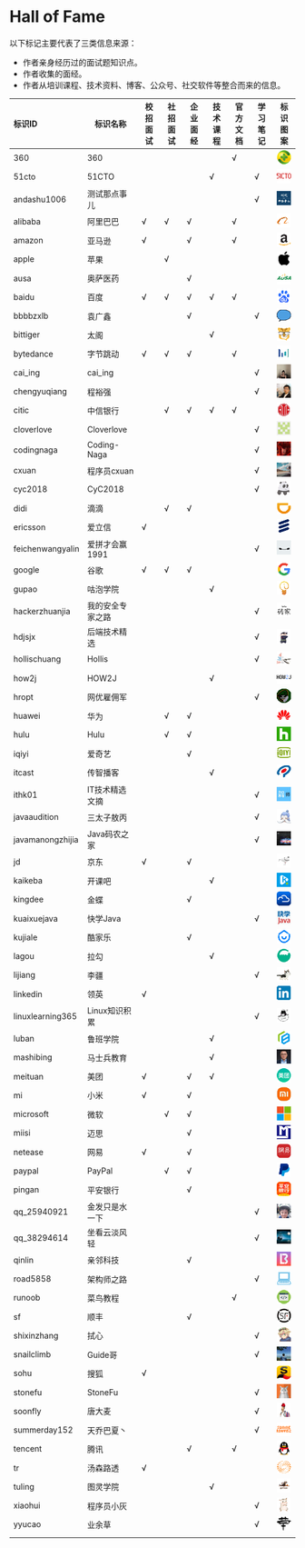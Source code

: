 # Hall of Fame

以下标记主要代表了三类信息来源：

- 作者亲身经历过的面试题知识点。
- 作者收集的面经。
- 作者从培训课程、技术资料、博客、公众号、社交软件等整合而来的信息。

| 标识ID           | 标识名称         | 校招面试 | 社招面试 | 企业面经 | 技术课程 | 官方文档 | 学习笔记 | 标识图案                                   |
| :--------------- | ---------------- | -------- | -------- | -------- | -------- | -------- | -------- | ------------------------------------------ |
| 360              | 360              |          |          |          |          | √        |          | <img src="./icons/360.gif" />              |
| 51cto            | 51CTO            |          |          |          | √        |          | √        | <img src="./icons/51cto.gif" />            |
| andashu1006      | 测试那点事儿     |          |          |          |          |          | √        | <img src="./icons/andashu1006.gif" />      |
| alibaba          | 阿里巴巴         | √        | √        | √        |          | √        |          | <img src="./icons/alibaba.gif" />          |
| amazon           | 亚马逊           | √        |          | √        |          | √        |          | <img src="./icons/amazon.gif" />           |
| apple            | 苹果             |          | √        |          |          |          |          | <img src="./icons/apple.gif" />            |
| ausa             | 奥萨医药         |          |          | √        |          |          |          | <img src="./icons/ausa.gif" />             |
| baidu            | 百度             | √        | √        | √        | √        | √        |          | <img src="./icons/baidu.gif" />            |
| bbbbzxlb         | 袁广鑫           |          |          | √        |          |          | √        | <img src="./icons/bbbbzxlb.gif" />         |
| bittiger         | 太阁             |          |          |          | √        |          |          | <img src="./icons/bittiger.gif" />         |
| bytedance        | 字节跳动         | √        | √        | √        |          | √        |          | <img src="./icons/bytedance.gif" />        |
| cai_ing          | cai_ing          |          |          |          |          |          | √        | <img src="./icons/cai_ing.gif" />          |
| chengyuqiang     | 程裕强           |          |          |          |          |          | √        | <img src="./icons/chengyuqiang.gif" />     |
| citic            | 中信银行         |          | √        | √        | √        | √        |          | <img src="./icons/citic.gif" />            |
| cloverlove       | Cloverlove       |          |          |          |          |          | √        | <img src="./icons/cloverlove.gif" />       |
| codingnaga       | Coding-Naga      |          |          |          |          |          | √        | <img src="./icons/codingnaga.gif" />       |
| cxuan            | 程序员cxuan      |          |          |          |          |          | √        | <img src="./icons/cxuan.gif" />            |
| cyc2018          | CyC2018          |          |          |          |          |          | √        | <img src="./icons/cyc2018.gif" />          |
| didi             | 滴滴             |          | √        | √        |          |          |          | <img src="./icons/didi.gif" />             |
| ericsson         | 爱立信           | √        |          |          |          |          |          | <img src="./icons/ericsson.gif" />         |
| feichenwangyalin | 爱拼才会赢1991   |          |          |          |          |          | √        | <img src="./icons/feichenwangyalin.gif" /> |
| google           | 谷歌             | √        | √        | √        |          |          |          | <img src="./icons/google.gif" />           |
| gupao            | 咕泡学院         |          |          |          | √        |          |          | <img src="./icons/gupao.gif" />            |
| hackerzhuanjia   | 我的安全专家之路 |          |          |          |          |          | √        | <img src="./icons/hackerzhuanjia.gif" />   |
| hdjsjx           | 后端技术精选     |          |          |          |          |          | √        | <img src="./icons/hdjsjx.gif" />           |
| hollischuang     | Hollis           |          |          |          |          |          | √        | <img src="./icons/hollischuang.gif" />     |
| how2j            | HOW2J            |          |          |          | √        |          |          | <img src="./icons/how2j.gif" />            |
| hropt            | 网优雇佣军       |          |          |          |          |          | √        | <img src="./icons/hropt.gif" />            |
| huawei           | 华为             |          | √        | √        |          |          |          | <img src="./icons/huawei.gif" />           |
| hulu             | Hulu             |          | √        | √        |          |          |          | <img src="./icons/hulu.gif" />             |
| iqiyi            | 爱奇艺           |          |          | √        |          |          |          | <img src="./icons/iqiyi.gif" />            |
| itcast           | 传智播客         |          |          |          | √        |          |          | <img src="./icons/itcast.gif" />           |
| ithk01           | IT技术精选文摘   |          |          |          |          |          | √        | <img src="./icons/ithk01.gif" />           |
| javaaudition     | 三太子敖丙       |          |          |          |          |          | √        | <img src="./icons/javaaudition.gif" />     |
| javamanongzhijia | Java码农之家     |          |          |          |          |          | √        | <img src="./icons/javamanongzhijia.gif" /> |
| jd               | 京东             | √        |          | √        |          |          |          | <img src="./icons/jd.gif" />               |
| kaikeba          | 开课吧           |          |          |          | √        |          |          | <img src="./icons/kaikeba.gif" />          |
| kingdee          | 金蝶             |          |          | √        |          |          |          | <img src="./icons/kingdee.gif" />          |
| kuaixuejava      | 快学Java         |          |          |          |          |          | √        | <img src="./icons/kuaixuejava.gif" />      |
| kujiale          | 酷家乐           |          |          | √        |          |          |          | <img src="./icons/kujiale.gif" />          |
| lagou            | 拉勾             |          |          |          | √        |          |          | <img src="./icons/lagou.gif" />            |
| lijiang          | 李疆             |          |          |          |          |          | √        | <img src="./icons/lijiang.gif" />          |
| linkedin         | 领英             | √        |          |          |          |          |          | <img src="./icons/linkedin.gif" />         |
| linuxlearning365 | Linux知识积累    |          |          |          |          |          | √        | <img src="./icons/linuxlearning365.gif" /> |
| luban            | 鲁班学院         |          |          |          | √        |          |          | <img src="./icons/luban.gif" />            |
| mashibing        | 马士兵教育       |          |          |          | √        |          |          | <img src="./icons/mashibing.gif" />        |
| meituan          | 美团             | √        |          | √        | √        |          |          | <img src="./icons/meituan.gif" />          |
| mi               | 小米             | √        |          | √        |          |          |          | <img src="./icons/mi.gif" />               |
| microsoft        | 微软             |          | √        | √        |          |          |          | <img src="./icons/microsoft.gif" />        |
| miisi            | 迈思             |          |          | √        |          |          |          | <img src="./icons/miisi.gif" />            |
| netease          | 网易             | √        |          | √        |          |          |          | <img src="./icons/netease.gif" />          |
| paypal           | PayPal           |          | √        | √        |          |          |          | <img src="./icons/paypal.gif" />           |
| pingan           | 平安银行         |          |          | √        |          |          |          | <img src="./icons/pingan.gif" />           |
| qq_25940921      | 金发只是水一下   |          |          |          |          |          | √        | <img src="./icons/qq_25940921.gif" />      |
| qq_38294614      | 坐看云淡风轻     |          |          |          |          |          | √        | <img src="./icons/qq_38294614.gif" />      |
| qinlin           | 亲邻科技         |          |          | √        |          |          |          | <img src="./icons/qinlin.gif" />           |
| road5858         | 架构师之路       |          |          |          |          |          | √        | <img src="./icons/road5858.gif" />         |
| runoob           | 菜鸟教程         |          |          |          |          | √        |          | <img src="./icons/runoob.gif" />           |
| sf               | 顺丰             |          |          | √        |          |          |          | <img src="./icons/sf.gif" />               |
| shixinzhang      | 拭心             |          |          |          |          |          | √        | <img src="./icons/shixinzhang.gif" />      |
| snailclimb       | Guide哥          |          |          |          |          |          | √        | <img src="./icons/snailclimb.gif" />       |
| sohu             | 搜狐             | √        |          |          |          |          |          | <img src="./icons/sohu.gif" />             |
| stonefu          | StoneFu          |          |          |          |          |          | √        | <img src="./icons/stonefu.gif" />          |
| soonfly          | 唐大麦           |          |          |          |          |          | √        | <img src="./icons/soonfly.gif" />          |
| summerday152     | 天乔巴夏丶       |          |          |          |          |          | √        | <img src="./icons/summerday152.gif" />     |
| tencent          | 腾讯             |          |          | √        |          | √        |          | <img src="./icons/tencent.gif" />          |
| tr               | 汤森路透         | √        |          |          |          |          |          | <img src="./icons/tr.gif" />               |
| tuling           | 图灵学院         |          |          |          | √        |          |          | <img src="./icons/tuling.gif" />           |
| xiaohui          | 程序员小灰       |          |          |          |          |          | √        | <img src="./icons/xiaohui.gif" />          |
| yyucao           | 业余草           |          |          |          |          |          | √        | <img src="./icons/yyucao.gif" />           |
|                  |                  |          |          |          |          |          |          |                                            |

